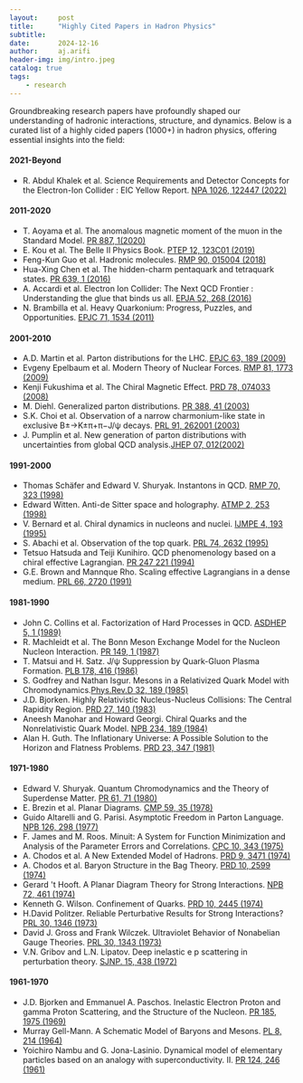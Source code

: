 ```yaml
---
layout:     post
title:      "Highly Cited Papers in Hadron Physics"
subtitle:   
date:       2024-12-16
author:     aj.arifi
header-img: img/intro.jpeg
catalog: true
tags:
    - research
---
```



Groundbreaking research papers have profoundly shaped our understanding of hadronic interactions, structure, and dynamics. 
Below is a curated list of a highly cided papers (1000+) in hadron physics, offering essential insights into the field:

#### 2021-Beyond
- R. Abdul Khalek et al. Science Requirements and Detector Concepts for the Electron-Ion Collider : EIC Yellow Report. [NPA 1026, 122447 (2022)](https://doi.org/10.1016/j.nuclphysa.2022.122447)

#### 2011-2020
- T. Aoyama et al. The anomalous magnetic moment of the muon in the Standard Model. [PR 887, 1(2020)](https://doi.org/10.1016/j.physrep.2020.07.006)
- E. Kou et al. The Belle II Physics Book. [PTEP 12, 123C01 (2019)](https://doi.org/10.1093/ptep/ptz106)
- Feng-Kun Guo et al. Hadronic molecules. [RMP 90, 015004 (2018)](https://doi.org/10.1103/RevModPhys.90.015004)
- Hua-Xing Chen et al. The hidden-charm pentaquark and tetraquark states. [PR 639, 1 (2016)](https://doi.org/10.1016/j.physrep.2016.05.004)
- A. Accardi et al. Electron Ion Collider: The Next QCD Frontier : Understanding the glue that binds us all. [EPJA 52, 268 (2016)](https://doi.org/10.1140/epja/i2016-16268-9)
- N. Brambilla et al. Heavy Quarkonium: Progress, Puzzles, and Opportunities. [EPJC 71, 1534 (2011)](https://doi.org/10.1140/epjc/s10052-010-1534-9)

#### 2001-2010
- A.D. Martin et al. Parton distributions for the LHC. [EPJC 63, 189 (2009)](https://link.springer.com/article/10.1140/epjc/s10052-009-1072-5)
- Evgeny Epelbaum et al. Modern Theory of Nuclear Forces. [RMP 81, 1773 (2009)](https://doi.org/10.1103/RevModPhys.81.1773)
- Kenji Fukushima et al. The Chiral Magnetic Effect. [PRD 78, 074033 (2008)](https://doi.org/10.1103/PhysRevD.78.074033)
- M. Diehl. Generalized parton distributions. [PR 388, 41 (2003)](https://doi.org/10.1016/j.physrep.2003.08.002)
- S.K. Choi et al. Observation of a narrow charmonium-like state in exclusive B±→K±π+π−J/ψ decays. [PRL 91, 262001 (2003)](https://doi.org/10.1103/PhysRevLett.91.262001)
- J. Pumplin et al. New generation of parton distributions with uncertainties from global QCD analysis.[JHEP 07, 012(2002)](https://iopscience.iop.org/article/10.1088/1126-6708/2002/07/012)


#### 1991-2000
- Thomas Schäfer and Edward V. Shuryak. Instantons in QCD. [RMP 70, 323 (1998)](https://doi.org/10.1103/RevModPhys.70.323)
- Edward Witten. Anti-de Sitter space and holography. [ATMP 2, 253 (1998)](https://doi.org/10.4310/ATMP.1998.v2.n2.a2)
- V. Bernard et al. Chiral dynamics in nucleons and nuclei. [IJMPE 4, 193 (1995)](https://doi.org/10.1142/S0218301395000092)
- S. Abachi et al. Observation of the top quark. [PRL 74, 2632 (1995)](https://journals.aps.org/prl/abstract/10.1103/PhysRevLett.74.2632)
- Tetsuo Hatsuda and Teiji Kunihiro. QCD phenomenology based on a chiral effective Lagrangian. [PR 247 221 (1994)](https://doi.org/10.1016/0370-1573(94)90022-1)
- G.E. Brown and Mannque Rho. Scaling effective Lagrangians in a dense medium. [PRL 66, 2720 (1991)](https://doi.org/10.1103/PhysRevLett.66.2720)

#### 1981-1990
- John C. Collins et al. Factorization of Hard Processes in QCD. [ASDHEP 5, 1 (1989)](https://doi.org10.1142/9789814503266_0001)
- R. Machleidt et al. The Bonn Meson Exchange Model for the Nucleon Nucleon Interaction. [PR 149, 1 (1987)](https://doi.org/10.1016/S0370-1573(87)80002-9)
- T. Matsui and H. Satz. J/ψ Suppression by Quark-Gluon Plasma Formation. [PLB 178, 416 (1986)](https://doi.org/10.1016/0370-2693(86)91404-8)
- S. Godfrey and Nathan Isgur. Mesons in a Relativized Quark Model with Chromodynamics.[Phys.Rev.D 32, 189 (1985)](https://journals.aps.org/prd/abstract/10.1103/PhysRevD.32.189)
- J.D. Bjorken. Highly Relativistic Nucleus-Nucleus Collisions: The Central Rapidity Region. [PRD 27, 140 (1983)](https://doi.org/10.1103/PhysRevD.27.140)
- Aneesh Manohar and Howard Georgi. Chiral Quarks and the Nonrelativistic Quark Model. [NPB 234, 189 (1984)](https://doi.org/10.1016/0550-3213(84)90231-1)
- Alan H. Guth. The Inflationary Universe: A Possible Solution to the Horizon and Flatness Problems. [PRD 23, 347 (1981)](https://doi.org/10.1103/PhysRevD.23.347)

#### 1971-1980
- Edward V. Shuryak. Quantum Chromodynamics and the Theory of Superdense Matter. [PR 61, 71 (1980)](https://doi.org/10.1016/0370-1573(80)90105-2)
- E. Brezin et al. Planar Diagrams. [CMP 59, 35 (1978)](https://doi.org/10.1007/BF01614153)
- Guido Altarelli and G. Parisi. Asymptotic Freedom in Parton Language. [NPB 126, 298 (1977)](https://doi.org/10.1016/0550-3213(77)90384-4)
- F. James and M. Roos. Minuit: A System for Function Minimization and Analysis of the Parameter Errors and Correlations. [CPC 10, 343 (1975)](https://doi.org/10.1016/0010-4655(75)90039-9)
- A. Chodos et al. A New Extended Model of Hadrons. [PRD 9, 3471 (1974)](https://doi.org/10.1103/PhysRevD.9.3471)
- A. Chodos et al. Baryon Structure in the Bag Theory. [PRD 10, 2599 (1974)](https://doi.org/10.1103/PhysRevD.10.2599)
- Gerard 't Hooft. A Planar Diagram Theory for Strong Interactions. [NPB 72, 461 (1974)](https://doi.org/10.1016/0550-3213(74)90154-0)
- Kenneth G. Wilson. Confinement of Quarks. [PRD 10, 2445 (1974)](https://journals.aps.org/prd/abstract/10.1103/PhysRevD.10.2445)
- H.David Politzer. Reliable Perturbative Results for Strong Interactions? [PRL 30, 1346 (1973)](https://doi.org/10.1103/PhysRevLett.30.1346)
- David J. Gross and Frank Wilczek. Ultraviolet Behavior of Nonabelian Gauge Theories. [PRL 30, 1343 (1973)](https://doi.org/10.1103/PhysRevLett.30.1343)
- V.N. Gribov and L.N. Lipatov. Deep inelastic e p scattering in perturbation theory. [SJNP. 15, 438 (1972)](https://inspirehep.net/literature/73449)


#### 1961-1970
- J.D. Bjorken and Emmanuel A. Paschos. Inelastic Electron Proton and gamma Proton Scattering, and the Structure of the Nucleon. [PR 185, 1975 (1969)](https://doi.org/10.1103/PhysRev.185.1975)
- Murray Gell-Mann. A Schematic Model of Baryons and Mesons. [PL 8, 214 (1964)](https://doi.org/10.1016/S0031-9163(64)92001-3)
- Yoichiro Nambu and G. Jona-Lasinio. Dynamical model of elementary particles based on an analogy with superconductivity. II. [PR 124, 246 (1961)](https://doi.org/10.1103/PhysRev.124.246)

